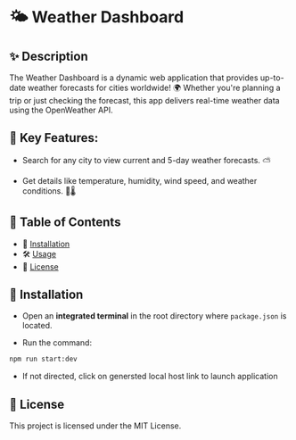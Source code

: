 # 🌤️ Weather Dashboard

## ✨ Description

The Weather Dashboard is a dynamic web application that provides up-to-date weather forecasts for cities worldwide! 🌍 Whether you're planning a trip or just checking the forecast, this app delivers real-time weather data using the OpenWeather API.

## 🔑 Key Features:

- Search for any city to view current and 5-day weather forecasts. ⛅

- Get details like temperature, humidity, wind speed, and weather conditions. 💨🌡️

## 📌 Table of Contents

- 🚀 [Installation](#-installation)
- 🛠️ [Usage](#-usage)
- 📜 [License](#-license)

## 🚀 Installation

- Open an **integrated terminal** in the root directory where `package.json` is located.

- Run the command:

```sh
npm run start:dev
```

- If not directed, click on genersted local host link to launch application

## 📜 License

This project is licensed under the MIT License.
